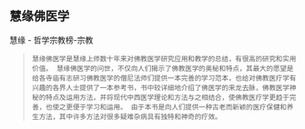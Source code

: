 ## 慧缘佛医学

慧缘  -  哲学宗教榜-宗教

>     慧缘佛医学是慧缘上师数十年来对佛教医学研究应用和教学的总结，有很高的研究和实用价值。 慧缘佛医学的问世，不仅向人们揭示了佛教医学的奥秘和特点，其最大的愿望是给各寺庙有志研习佛教医学的僧尼法师们提供一本完善的学习范本，也给对佛教医疗学有兴趣的各界人士提供了一本参考书，书中较详细地介绍了佛医学的来龙去脉，佛教医学神秘的特点及运用方法，并将现代中西医学理论和方法与之相结合，使佛教医疗学更趋于完善，也使之更便于学习和运用。 由于本书是向人们提供一种古老而新颖的医疗保健和养生方法，其中许多方法对很多疑难杂病具有独特和神奇的疗效。
